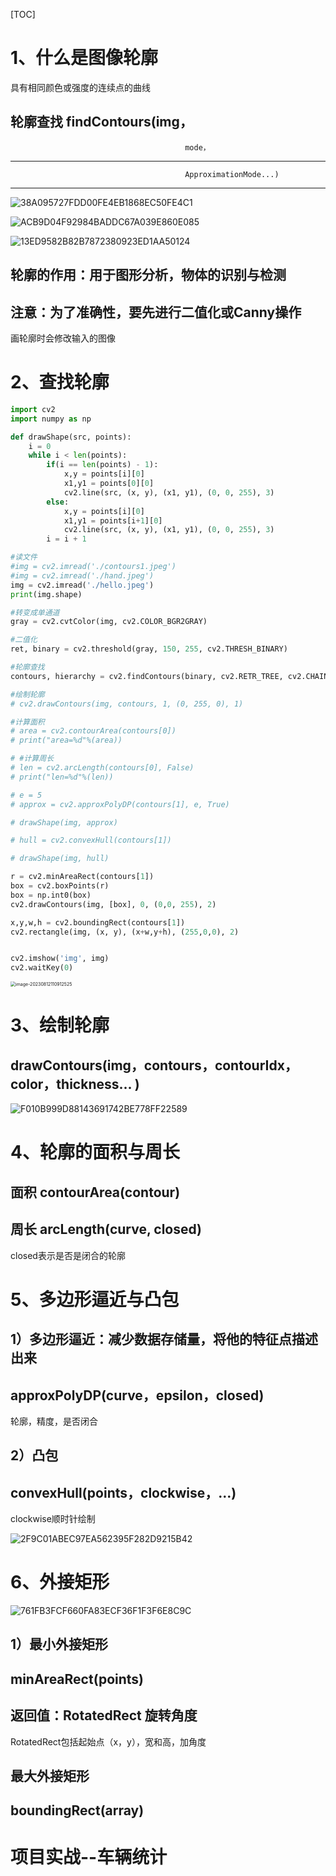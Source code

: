 [TOC]



1、什么是图像轮廓
===

具有相同颜色或强度的连续点的曲线

轮廓查找 findContours(img，
---

										   mode，
---

										   ApproximationMode...)
---



![38A095727FDD00FE4EB1868EC50FE4C1](images/38A095727FDD00FE4EB1868EC50FE4C1.png)

![ACB9D04F92984BADDC67A039E860E085](images/ACB9D04F92984BADDC67A039E860E085.png)



![13ED9582B82B7872380923ED1AA50124](images/13ED9582B82B7872380923ED1AA50124.png)

轮廓的作用：用于图形分析，物体的识别与检测
---

注意：为了准确性，要先进行二值化或Canny操作
---

画轮廓时会修改输入的图像

2、查找轮廓
===

```python
import cv2
import numpy as np

def drawShape(src, points):
    i = 0
    while i < len(points):
        if(i == len(points) - 1):
            x,y = points[i][0]
            x1,y1 = points[0][0]
            cv2.line(src, (x, y), (x1, y1), (0, 0, 255), 3)
        else:
            x,y = points[i][0]
            x1,y1 = points[i+1][0]
            cv2.line(src, (x, y), (x1, y1), (0, 0, 255), 3)
        i = i + 1

#读文件
#img = cv2.imread('./contours1.jpeg')
#img = cv2.imread('./hand.jpeg')
img = cv2.imread('./hello.jpeg')
print(img.shape)

#转变成单通道
gray = cv2.cvtColor(img, cv2.COLOR_BGR2GRAY)

#二值化
ret, binary = cv2.threshold(gray, 150, 255, cv2.THRESH_BINARY)

#轮廓查找
contours, hierarchy = cv2.findContours(binary, cv2.RETR_TREE, cv2.CHAIN_APPROX_SIMPLE)

#绘制轮廓
# cv2.drawContours(img, contours, 1, (0, 255, 0), 1)

#计算面积
# area = cv2.contourArea(contours[0])
# print("area=%d"%(area))

# #计算周长
# len = cv2.arcLength(contours[0], False)
# print("len=%d"%(len))

# e = 5
# approx = cv2.approxPolyDP(contours[1], e, True)

# drawShape(img, approx)

# hull = cv2.convexHull(contours[1])

# drawShape(img, hull)

r = cv2.minAreaRect(contours[1])
box = cv2.boxPoints(r)
box = np.int0(box)
cv2.drawContours(img, [box], 0, (0,0, 255), 2)

x,y,w,h = cv2.boundingRect(contours[1])
cv2.rectangle(img, (x, y), (x+w,y+h), (255,0,0), 2)


cv2.imshow('img', img)
cv2.waitKey(0)
```

<img src="images/image-20230812110912525.png" alt="image-20230812110912525" style="zoom:50%;" />

3、绘制轮廓
===

drawContours(img，contours，contourIdx，color，thickness... )
---

![F010B999D88143691742BE778FF22589](images/F010B999D88143691742BE778FF22589.png)

4、轮廓的面积与周长
===

面积 contourArea(contour)  
---

周长 arcLength(curve, closed)  
---

closed表示是否是闭合的轮廓

5、多边形逼近与凸包
===

1）多边形逼近：减少数据存储量，将他的特征点描述出来
---

approxPolyDP(curve，epsilon，closed)
---

轮廓，精度，是否闭合

2）凸包
---

convexHull(points，clockwise，...)
---

clockwise顺时针绘制

![2F9C01ABEC97EA562395F282D9215B42](images/2F9C01ABEC97EA562395F282D9215B42.png)





6、外接矩形
===

![761FB3FCF660FA83ECF36F1F3F6E8C9C](images/761FB3FCF660FA83ECF36F1F3F6E8C9C.png)

1）最小外接矩形
---

minAreaRect(points)
---

返回值：RotatedRect 旋转角度  
---

RotatedRect包括起始点（x，y），宽和高，加角度

最大外接矩形
---

boundingRect(array)
---

项目实战--车辆统计
===